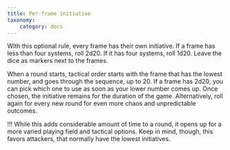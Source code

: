 ```yaml
---
title: Per-frame initiative
taxonomy:
    category: docs
---
```

With this optional rule, every frame has
their own initiative. If a frame has less
than four systems, roll 2d20. If it has four
systems, roll 1d20. Leave the dice as
markers next to the frames.

When a round starts, tactical order starts
with the frame that has the lowest number,
and goes through the sequence, up
to 20. If a frame has 2d20, you can pick
which one to use as soon as your lower
number comes up. Once chosen, the initiative
remains for the duration of the
game. Alternatively, roll again for every
new round for even more chaos and unpredictable
outcomes.

!!! While this adds considerable amount of time to a round, it opens up for a more varied playing field and tactical options. Keep in mind, though, this favors attackers, that normally have the lowest initiatives.

